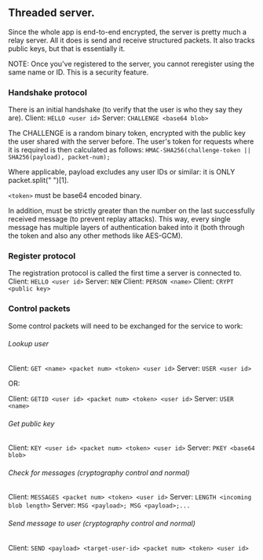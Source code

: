## Threaded server.
Since the whole app is end-to-end encrypted, the server is pretty much a relay server. All it does is send and receive structured packets.
It also tracks public keys, but that is essentially it.

NOTE: Once you've registered to the server, you cannot reregister using the same name or ID. This is a security feature.


### Handshake protocol
There is an initial handshake (to verify that the user is who they say they are).
Client: `HELLO <user id>`
Server: `CHALLENGE <base64 blob>`

The CHALLENGE is a random binary token, encrypted with the public key the user shared with the server before.
The user's token for requests where it is required is then calculated as follows:
`HMAC-SHA256(challenge-token || SHA256(payload), packet-num);`

Where applicable, payload excludes any user IDs or similar: it is ONLY packet.split(" ")[1].

`<token>` must be base64 encoded binary.

In addition, <packet num> must be strictly greater than the number on the last successfully received message (to prevent replay attacks).
This way, every single message has multiple layers of authentication baked into it (both through the token and also any other methods like AES-GCM).

### Register protocol
The registration protocol is called the first time a server is connected to.
Client: `HELLO <user id>`
Server: `NEW`
Client: `PERSON <name>`
Client: `CRYPT <public key>`

### Control packets
Some control packets will need to be exchanged for the service to work:

###### Lookup user
Client: `GET <name> <packet num> <token> <user id>`
Server: `USER <user id>`

OR:

Client: `GETID <user id> <packet num> <token> <user id>`
Server: `USER <name>`

###### Get public key
Client: `KEY <user id> <packet num> <token> <user id>`
Server: `PKEY <base64 blob>`

###### Check for messages (cryptography control and normal)
Client: `MESSAGES <packet num> <token> <user id>`
Server: `LENGTH <incoming blob length>`
Server: `MSG <payload>; MSG <payload>;...`

###### Send message to user (cryptography control and normal)
Client: `SEND <payload> <target-user-id> <packet num> <token> <user id>`